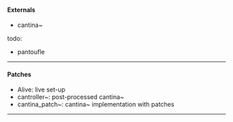 
#### Externals

* cantina~

todo:

* pantoufle

----

#### Patches

* Alive: live set-up
* cantroller~: post-processed cantina~
* cantina_patch~: cantina~ implementation with patches

----

